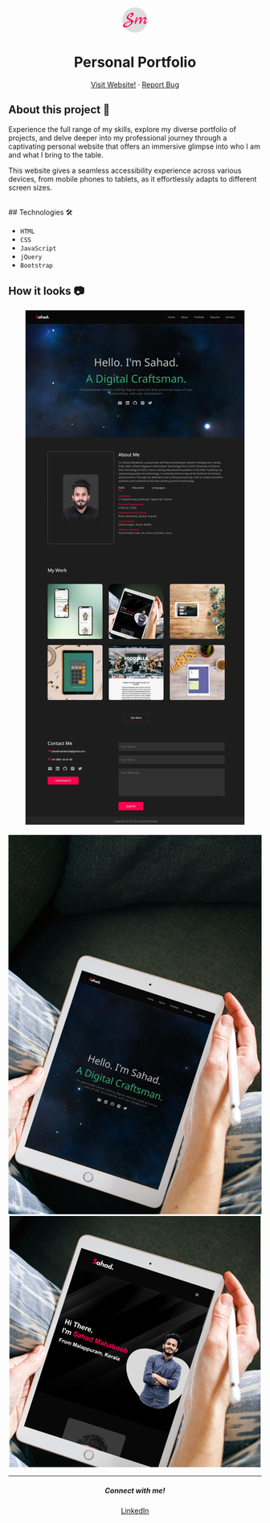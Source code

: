 <div align = "center">
    <img src="./Images/favicon.png" alt="Logo" width="50px"> 
</div>

<h1 align = "center"><b>Personal Portfolio</b></h1> 

<p align="center">
    <a href="https://sahadcmd.github.io/Portfolio/" target="_blank">Visit Website!</a>
    ·
    <a href="https://github.com/sahadcmd/Portfolio/issues" target="_blank">Report Bug</a>
</p> 

  
## About this project 🚀 

Experience the full range of my skills, explore my diverse portfolio of projects, and delve deeper into my professional journey through a captivating personal website that offers an immersive glimpse into who I am and what I bring to the table.

This website gives a seamless accessibility experience across various devices, from mobile phones to tablets, as it effortlessly adapts to different screen sizes.

<br>
## Technologies 🛠️

* `HTML`
* `CSS`
* `JavaScript`
* `jQuery`
* `Bootstrap`

## How it looks 📷

<div align="center">
    <img src="./Images/Screenshot/Screenshot11.jpeg">
</div>

<br>

<div align="center">
    <img src="./Images/Screenshot/Screenshot2.png">
</div>

<div align="center">
    <img src="./Images/portfolio.png">
</div>

<hr>
<h5 align="center">Connect with me!</h5> 

<p align="center">
    <a href="https://www.linkedin.com/in/sahadmahaboobp" target="_blank">LinkedIn</a>
</p>
